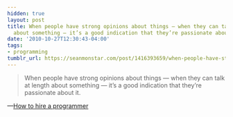 ```yaml
---
hidden: true
layout: post
title: When people have strong opinions about things — when they can talk at length
  about something — it’s a good indication that they’re passionate about it.
date: '2010-10-27T12:30:43-04:00'
tags:
- programming
tumblr_url: https://seanmonstar.com/post/1416393659/when-people-have-strong-opinions-about-things
---
```

> When people have strong opinions about things — when they can talk at length about something — it’s a good indication that they’re passionate about it.

—[How to hire a programmer](http://37signals.com/svn/posts/2628-how-to-hire-a-programmer-when-youre-not-a-programmer)
